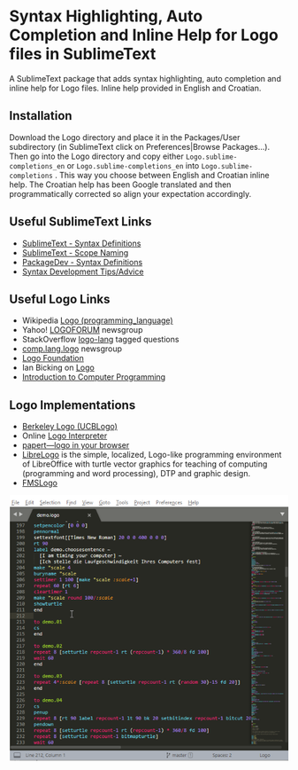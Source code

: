 # Syntax Highlighting, Auto Completion and Inline Help for Logo files in SublimeText

A SublimeText package that adds syntax highlighting, auto completion and inline help for Logo files. Inline help provided in English and Croatian. 

## Installation

Download the Logo directory and place it in the Packages/User subdirectory (in SublimeText click on Preferences|Browse Packages...). Then go into the Logo directory and copy either `Logo.sublime-completions_en` or `Logo.sublime-completions_en` into `Logo.sublime-completions` . This way you choose between English and Croatian inline help. The Croatian help has been Google translated and then programmatically corrected so align your expectation accordingly.  

## Useful SublimeText Links
- [SublimeText - Syntax Definitions](http://www.sublimetext.com/docs/3/syntax.html)
- [SublimeText - Scope Naming](http://www.sublimetext.com/docs/3/scope_naming.html)
- [PackageDev - Syntax Definitions](https://github.com/SublimeText/PackageDev/wiki/Syntax-Definitions)
- [Syntax Development Tips/Advice](https://github.com/sublimehq/Packages/issues/757)

## Useful Logo Links
- Wikipedia [Logo (programming_language)](https://en.wikipedia.org/wiki/Logo_(programming_language))
- Yahoo! [LOGOFORUM](https://groups.yahoo.com/neo/groups/LOGOFORUM/info) newsgroup
- StackOverflow [logo-lang](https://stackoverflow.com/questions/tagged/logo-lang) tagged questions
- [comp.lang.logo](https://groups.google.com/forum/#!forum/comp.lang.logo) newsgroup
- [Logo Foundation](http://el.media.mit.edu/logo-foundation/index.html)
- Ian Bicking on [Logo](http://www.ianbicking.org/blog/2007/10/logo.html)
- [Introduction to Computer Programming](http://guyhaas.com/bfoit/itp/IntroCmds.html)

## Logo Implementations
- [Berkeley Logo (UCBLogo)](https://people.eecs.berkeley.edu/~bh/logo.html)
- Online [Logo Interpreter](https://www.calormen.com/jslogo/)
- [papert―logo in your browser](http://logo.twentygototen.org/_REo_2F2)
- [LibreLogo](http://librelogo.org/en/) is the simple, localized, Logo-like programming environment of LibreOffice with turtle vector graphics for teaching of computing (programming and word processing), DTP and graphic design.
- [FMSLogo](http://fmslogo.sourceforge.net/)

<img src="demo_animation.png" hspace="1em" />
